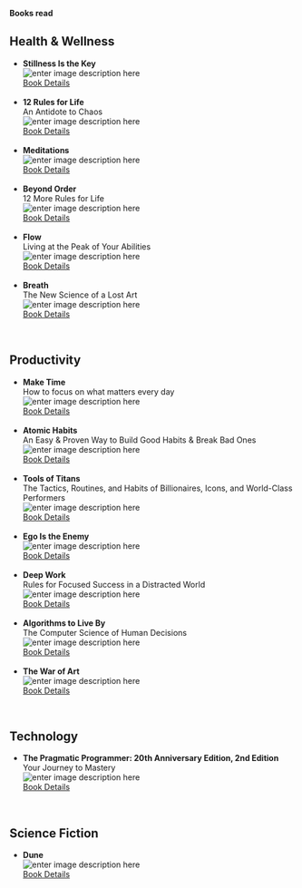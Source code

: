 **Books read**

## Health & Wellness

- **Stillness Is the Key** <br>
![enter image description here](https://m.media-amazon.com/images/I/41nLfY5CujL._SL500_.jpg)<br>
 [Book Details](https://www.amazon.com.mx/Stillness-Key-Ryan-Holiday/dp/0525538585/ref=sr_1_1?__mk_es_MX=%C3%85M%C3%85%C5%BD%C3%95%C3%91&crid=ZY0LMFB25U3X&keywords=Stillness+Is+the+Key&qid=1651784272&sprefix=stillness+is+the+key%2Caps%2C257&sr=8-1)
 <br><br>
- **12 Rules for Life** <br>
An Antidote to Chaos <br>
![enter image description here](https://m.media-amazon.com/images/I/41bK7Jt8k+L._SL500_.jpg)<br>
 [Book Details](https://www.amazon.com.mx/12-Rules-Life-Antidote-Chaos/dp/0345816021/ref=sr_1_1?__mk_es_MX=%C3%85M%C3%85%C5%BD%C3%95%C3%91&crid=31B98RYOQGDCV&keywords=12+Rules+for+Life+An+Antidote+to+Chaos&qid=1651781440&sprefix=12+rules+for+life+an+antidote+to+chaos%2Caps%2C144&sr=8-1)
<br><br>
- **Meditations** <br>
![enter image description here](https://m.media-amazon.com/images/I/51xKjW7Y1bL._SL500_.jpg)<br>
 [Book Details](https://www.amazon.com.mx/Meditations-Marcus-Aurelius/dp/0140449337/ref=sr_1_2?__mk_es_MX=%C3%85M%C3%85%C5%BD%C3%95%C3%91&crid=2GL1JAJCJGDCN&keywords=Meditations&qid=1651781483&sprefix=meditations%2Caps%2C127&sr=8-2)
<br><br>
- **Beyond Order** <br>
12 More Rules for Life <br>
![enter image description here](https://m.media-amazon.com/images/I/41Lp08-lwdL._SL500_.jpg)<br>
 [Book Details](https://www.amazon.com.mx/Beyond-Order-More-Rules-Life/dp/0593084640/ref=sr_1_1?__mk_es_MX=%C3%85M%C3%85%C5%BD%C3%95%C3%91&crid=3UN1C9T5Q2W94&keywords=Beyond+Order+12+More+Rules+for+Life&qid=1651779483&sprefix=beyond+order+12+more+rules+for+life%2Caps%2C130&sr=8-1)
<br><br>
- **Flow** <br>
Living at the Peak of Your Abilities <br>
![enter image description here](https://m.media-amazon.com/images/I/51k3OKO++NL._SL500_.jpg)<br>
 [Book Details](https://www.amazon.com.mx/Flow-Psychology-Mihaly-Csikszentmihalyi-PhD/dp/0061339202/ref=sr_1_1?__mk_es_MX=%C3%85M%C3%85%C5%BD%C3%95%C3%91&crid=2P9YH0PC7UC2A&keywords=Flow+Csikszentmihalyi&qid=1651780065&sprefix=flow+csikszentmihalyi%2Caps%2C146&sr=8-1)
<br><br>
- **Breath** <br>
The New Science of a Lost Art<br>
![enter image description here](https://m.media-amazon.com/images/I/41XuXZcgBzL._SL500_.jpg)<br>
 [Book Details](https://www.amazon.com.mx/Breath-New-Science-Lost-Art/dp/0735213615/ref=sr_1_1?__mk_es_MX=%C3%85M%C3%85%C5%BD%C3%95%C3%91&crid=1H7HTUBCCC13D&keywords=Breath+The+New+Science+of+a+Lost+Art&qid=1651781150&sprefix=breath+the+new+science+of+a+lost+art%2Caps%2C116&sr=8-1)
<br>

## Productivity

- **Make Time** <br>
How to focus on what matters every day <br>
![enter image description here](https://m.media-amazon.com/images/I/51gQ7pHF-zL._SL500_.jpg)<br>
 [Book Details](https://www.amazon.com.mx/Make-Time-Focus-Matters-English-ebook/dp/B078QSCM3V/ref=sr_1_1?__mk_es_MX=%C3%85M%C3%85%C5%BD%C3%95%C3%91&crid=9LQ8H1Y0UB9N&keywords=Make+Time+How+to+focus+on+what+matters+every+day&qid=1651781825&sprefix=make+time+how+to+focus+on+what+matters+every+day%2Caps%2C214&sr=8-1)
<br><br>
- **Atomic Habits** <br>
An Easy & Proven Way to Build Good Habits & Break Bad Ones <br>
![enter image description here](https://m.media-amazon.com/images/I/513Y5o-DYtL._SL500_.jpg)<br>
 [Book Details](https://www.amazon.com.mx/Atomic-Habits-Proven-Build-Break/dp/0593207092/ref=sr_1_1?__mk_es_MX=%C3%85M%C3%85%C5%BD%C3%95%C3%91&crid=255KX6RQRZGB3&keywords=Atomic+Habits&qid=1651784408&s=amazon-super&sprefix=atomic+habits%2Cspecialty-aps%2C114&sr=8-1&srs=18073069011)
 <br><br>
- **Tools of Titans** <br>
The Tactics, Routines, and Habits of Billionaires, Icons, and World-Class Performers<br>
![enter image description here](https://m.media-amazon.com/images/I/51xVXCYXeGL._SL500_.jpg)<br>
 [Book Details](https://www.amazon.com.mx/s?k=Tools+of+Titans+The+Tactics%2C+Routines%2C+and+Habits+of+Billionaires%2C+Icons%2C+and+World-Class+Performers&__mk_es_MX=%C3%85M%C3%85%C5%BD%C3%95%C3%91&crid=2LNE554QAULYM&sprefix=tools+of+titans+the+tactics+routines+and+habits+of+billionaires+icons+and+world-class+performers%2Caps%2C259&ref=nb_sb_noss)
<br><br>
- **Ego Is the Enemy** <br>
![enter image description here](https://m.media-amazon.com/images/I/41Q8lxKA2OL._SL500_.jpg)<br>
 [Book Details](https://www.amazon.com.mx/Ego-Enemy-Ryan-Holiday/dp/1591847818/ref=sr_1_1?__mk_es_MX=%C3%85M%C3%85%C5%BD%C3%95%C3%91&crid=2TC9583D11MBI&keywords=Ego+Is+the+Enemy&qid=1651781054&sprefix=ego+is+the+enemy%2Caps%2C128&sr=8-1)
<br><br>
- **Deep Work** <br>
Rules for Focused Success in a Distracted World <br>
![enter image description here](https://m.media-amazon.com/images/I/51EJRm2IHOL._SL500_.jpg)<br>
 [Book Details](https://www.amazon.com.mx/Deep-Work-Focused-Success-Distracted/dp/1455586692/ref=sr_1_1?__mk_es_MX=%C3%85M%C3%85%C5%BD%C3%95%C3%91&crid=10FH73QX6QCT1&keywords=Deep+Work+Rules+for+Focused+Success+in+a+Distracted+World&qid=1651781261&sprefix=deep+work+rules+for+focused+success+in+a+distracted+world%2Caps%2C132&sr=8-1)
<br><br>
- **Algorithms to Live By** <br>
The Computer Science of Human Decisions <br>
![enter image description here](https://m.media-amazon.com/images/I/51HiU+5mTwL._SL500_.jpg)<br>
 [Book Details](https://www.amazon.com.mx/Algorithms-Live-Computer-Science-Decisions/dp/1250118360/ref=sr_1_1?__mk_es_MX=%C3%85M%C3%85%C5%BD%C3%95%C3%91&crid=3HLVBKXEDQ9UF&keywords=Algorithms+to+Live+By+The+Computer+Science+of+Human+Decisions&qid=1651781323&s=amazon-super&sprefix=algorithms+to+live+by+the+computer+science+of+human+decisions%2Cspecialty-aps%2C137&sr=8-1)
<br><br>
- **The War of Art** <br>
![enter image description here](https://m.media-amazon.com/images/I/51HxOQqzriL._SL500_.jpg)<br>
 [Book Details](https://www.amazon.com.mx/War-Art-Through-Creative-Battles/dp/1936891026/ref=sr_1_1?__mk_es_MX=%C3%85M%C3%85%C5%BD%C3%95%C3%91&crid=I7TUORDMNJS7&keywords=The+War+of+Art&qid=1651782142&sprefix=the+war+of+art%2Caps%2C119&sr=8-1)
<br>

## Technology
- **The Pragmatic Programmer: 20th Anniversary Edition, 2nd Edition** <br>
Your Journey to Mastery <br>
![enter image description here](https://m.media-amazon.com/images/I/51A8l+FxFNL._SL500_.jpg)<br>
 [Book Details](https://www.amazon.com.mx/Pragmatic-Programmer-Journey-Mastery-Anniversary/dp/0135957052/ref=sr_1_1?__mk_es_MX=%C3%85M%C3%85%C5%BD%C3%95%C3%91&crid=E16I969WBHB4&keywords=The+Pragmatic+Programmer%3A+20th+Anniversary+Edition%2C+2nd+Edition+Your+Journey+to+Mastery&qid=1651779647&sprefix=the+pragmatic+programmer+20th+anniversary+edition+2nd+edition+your+journey+to+mastery%2Caps%2C136&sr=8-1)
<br>

## Science Fiction
- **Dune** <br>
![enter image description here](https://images-na.ssl-images-amazon.com/images/I/41jBQIJig9L._SX331_BO1,204,203,200_.jpg)<br>
 [Book Details](https://www.amazon.com.mx/Dune-Frank-Herbert/dp/0441013597/ref=sr_1_1?__mk_es_MX=%C3%85M%C3%85%C5%BD%C3%95%C3%91&crid=2ZUVDSJGNPCG0&keywords=dune&qid=1651780689&sprefix=dune%2Caps%2C147&sr=8-1)
 <br>
